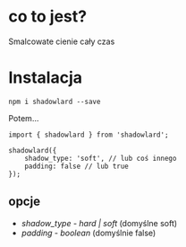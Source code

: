 # co to jest?

Smalcowate cienie cały czas

# Instalacja

`npm i shadowlard --save`

Potem...

```
import { shadowlard } from 'shadowlard';

shadowlard({
    shadow_type: 'soft', // lub coś innego
    padding: false // lub true
});
```

## opcje

* *shadow_type* - _hard | soft_ (domyślne soft)
* *padding* - _boolean_ (domyślnie false)